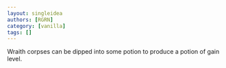 ```yaml
---
layout: singleidea
authors: [RGRN]
category: [vanilla]
tags: []
---
```

Wraith corpses can be dipped into some potion to produce a potion of gain level.
